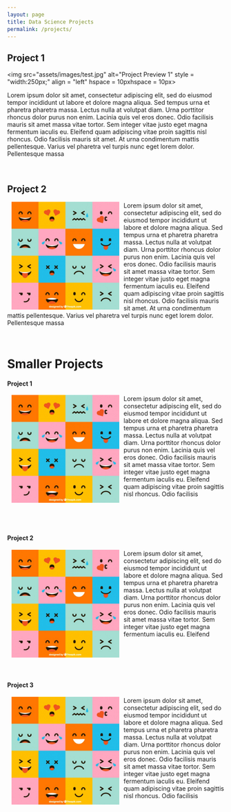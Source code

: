 ```yaml
---
layout: page
title: Data Science Projects
permalink: /projects/
---
```


## Project 1
<img src="assets/images/test.jpg" alt="Project Preview 1" style = "width:250px;" align = "left" hspace = 10pxhspace = 10px>  

Lorem ipsum dolor sit amet, consectetur adipiscing elit, sed do eiusmod tempor incididunt ut labore et dolore magna aliqua. Sed tempus urna et pharetra pharetra massa. Lectus nulla at volutpat diam. Urna porttitor rhoncus dolor purus non enim. Lacinia quis vel eros donec. Odio facilisis mauris sit amet massa vitae tortor. Sem integer vitae justo eget magna fermentum iaculis eu. Eleifend quam adipiscing vitae proin sagittis nisl rhoncus. Odio facilisis mauris sit amet. At urna condimentum mattis pellentesque. Varius vel pharetra vel turpis nunc eget lorem dolor. Pellentesque massa 

<br />

## Project 2
<img src="assets/images/test.jpg" alt="Project Preview 1" style = "width:250px;" align = "left" hspace = 10px>   

Lorem ipsum dolor sit amet, consectetur adipiscing elit, sed do eiusmod tempor incididunt ut labore et dolore magna aliqua. Sed tempus urna et pharetra pharetra massa. Lectus nulla at volutpat diam. Urna porttitor rhoncus dolor purus non enim. Lacinia quis vel eros donec. Odio facilisis mauris sit amet massa vitae tortor. Sem integer vitae justo eget magna fermentum iaculis eu. Eleifend quam adipiscing vitae proin sagittis nisl rhoncus. Odio facilisis mauris sit amet. At urna condimentum mattis pellentesque. Varius vel pharetra vel turpis nunc eget lorem dolor. Pellentesque massa 

<br />

# Smaller Projects

#### Project 1
<img src="assets/images/test.jpg" alt="Project Preview 1" style = "width:250px;" align = "left" hspace = 10px>   

Lorem ipsum dolor sit amet, consectetur adipiscing elit, sed do eiusmod tempor incididunt ut labore et dolore magna aliqua. Sed tempus urna et pharetra pharetra massa. Lectus nulla at volutpat diam. Urna porttitor rhoncus dolor purus non enim. Lacinia quis vel eros donec. Odio facilisis mauris sit amet massa vitae tortor. Sem integer vitae justo eget magna fermentum iaculis eu. Eleifend quam adipiscing vitae proin sagittis nisl rhoncus. Odio facilisis 

<br />
<br />
<br />

#### Project 2
<img src="assets/images/test.jpg" alt="Project Preview 1" style = "width:250px;" align = "left" hspace = 10px>   

Lorem ipsum dolor sit amet, consectetur adipiscing elit, sed do eiusmod tempor incididunt ut labore et dolore magna aliqua. Sed tempus urna et pharetra pharetra massa. Lectus nulla at volutpat diam. Urna porttitor rhoncus dolor purus non enim. Lacinia quis vel eros donec. Odio facilisis mauris sit amet massa vitae tortor. Sem integer vitae justo eget magna fermentum iaculis eu. Eleifend 

<br />
<br />
<br />
<br />

#### Project 3
<img src="assets/images/test.jpg" alt="Project Preview 1" style = "width:250px;" align = "left" hspace = 10px>  

Lorem ipsum dolor sit amet, consectetur adipiscing elit, sed do eiusmod tempor incididunt ut labore et dolore magna aliqua. Sed tempus urna et pharetra pharetra massa. Lectus nulla at volutpat diam. Urna porttitor rhoncus dolor purus non enim. Lacinia quis vel eros donec. Odio facilisis mauris sit amet massa vitae tortor. Sem integer vitae justo eget magna fermentum iaculis eu. Eleifend quam adipiscing vitae proin sagittis nisl rhoncus. Odio facilisis 